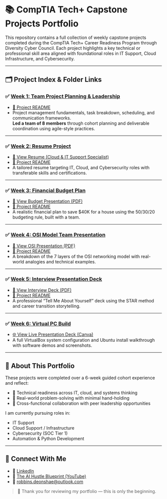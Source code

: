 # 📚 CompTIA Tech+ Capstone Projects Portfolio

This repository contains a full collection of weekly capstone projects completed during the CompTIA Tech+ Career Readiness Program through Diversity Cyber Council. Each project highlights a key technical or professional skill area aligned with foundational roles in IT Support, Cloud Infrastructure, and Cybersecurity.

---

## 🗂️ Project Index & Folder Links

### ✅ [Week 1: Team Project Planning & Leadership](./week1_team-project-plan)
- [📝 Project README](./week1_team-project-plan/README.md)
- Project management fundamentals, task breakdown, scheduling, and communication frameworks.  
  **Led a team of 8 members** through cohort planning and deliverable coordination using agile-style practices.

---

### ✅ [Week 2: Resume Project](./week2_resume-project)
- [📄 View Resume (Cloud & IT Support Specialist)](./week2_resume-project/Cloud%20Support%20%26%20IT%20Operations%20Specialist%20Resume%20-%20Deonshae%20Robbins.docx)
- [📝 Project README](./week2_resume-project/README.md)
- A tailored resume targeting IT, Cloud, and Cybersecurity roles with transferable skills and certifications.

---

### ✅ [Week 3: Financial Budget Plan](./week3_financial-budget)
- [📄 View Budget Presentation (PDF)](./week3_financial-budget/Week%203%20-%20Team%20Project%20Financial%20Budget%20(Presentation)%20-%20DRAFT.pdf)
- [📝 Project README](./week3_financial-budget/README.md)
- A realistic financial plan to save $40K for a house using the 50/30/20 budgeting rule, built with a team.

---

### ✅ [Week 4: OSI Model Team Presentation](./week4_osi-model-presentation)
- [📄 View OSI Presentation (PDF)](./week4_osi-model-presentation/Team%201%20Week%204%20OSI%20Model%20Presentation%20ppt.pdf)
- [📝 Project README](./week4_osi-model-presentation/README.md)
- A breakdown of the 7 layers of the OSI networking model with real-world analogies and technical examples.

---

### ✅ [Week 5: Interview Presentation Deck](./week5_interview-deck)
- [📄 View Interview Deck (PDF)](./week5_interview-deck/Interview%20Presentation%20Deck%20-%20Week%205.pdf)
- [📝 Project README](./week5_interview-deck/README.md)
- A professional “Tell Me About Yourself” deck using the STAR method and career transition storytelling.

---

### ✅ [Week 6: Virtual PC Build](https://github.com/drobb9219/virtual-pc-build-capstone)
- [🌐 View Live Presentation Deck (Canva)](https://team1dcc.my.canva.site/virtual-pc-build-week-6)
- A full VirtualBox system configuration and Ubuntu install walkthrough with software demos and screenshots.

---

## 🚀 About This Portfolio

These projects were completed over a 6-week guided cohort experience and reflect:
- 📁 Technical readiness across IT, cloud, and systems thinking
- 🧠 Real-world problem-solving with minimal hand-holding
- 👥 Cross-functional collaboration with peer leadership opportunities

I am currently pursuing roles in:
- IT Support
- Cloud Support / Infrastructure
- Cybersecurity (SOC Tier 1)
- Automation & Python Development

---

## 🔗 Connect With Me

- 💼 [LinkedIn](https://www.linkedin.com/in/deonshaerobbins)
- 🧠 [The AI Hustle Blueprint (YouTube)](https://www.youtube.com/@TheAIHustleBlueprint)
- 📧 robbins.deonshae@outlook.com

> 🌱 Thank you for reviewing my portfolio — this is only the beginning.
